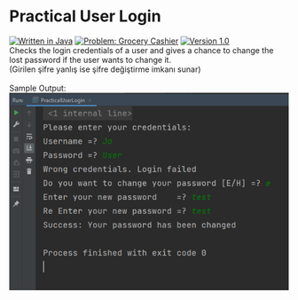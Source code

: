 # Practical User Login
[![Written in Java](https://img.shields.io/badge/language-java-green)](#)
[![Problem: Grocery Cashier](https://img.shields.io/badge/problem-Lost%20Password-important)](#)
[![Version 1.0](https://img.shields.io/badge/version-1.0-informational)](#)\
Checks the login credentials of a user and gives a chance to change the lost password if the user wants to change it.\
(Girilen şifre yanlış ise şifre değiştirme imkanı sunar)\
\
Sample Output:\
[![Sample Output](/assets/images/practicaluserlogin.png)](#)

